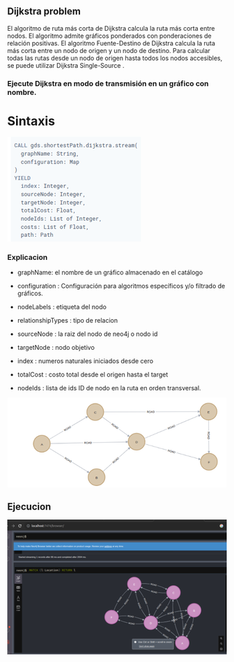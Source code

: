 ## Dijkstra problem

El algoritmo de ruta más corta de Dijkstra calcula la ruta más corta entre nodos. El algoritmo admite gráficos ponderados con ponderaciones de relación positivas. El algoritmo Fuente-Destino de Dijkstra calcula la ruta más corta entre un nodo de origen y un nodo de destino. Para calcular todas las rutas desde un nodo de origen hasta todos los nodos accesibles, se puede utilizar Dijkstra Single-Source .

### Ejecute Dijkstra en modo de transmisión en un gráfico con nombre.

# Sintaxis
  ![Alt text](./../../../images/sintaxis.png)


### Explicacion 
- graphName:  el nombre de un gráfico almacenado en el catálogo
- configuration : Configuración para algoritmos específicos y/o filtrado de gráficos.
- nodeLabels : etiqueta del nodo
- relationshipTypes : tipo de relacion
- sourceNode : la raiz del nodo de neo4j o nodo id
- targetNode : nodo objetivo

- index : numeros naturales iniciados desde cero
- totalCost : costo total desde el origen hasta el target
- nodeIds :  lista de ids ID de nodo en la ruta en orden transversal.

![Alt text](./../../../images/image.png)




## Ejecucion

![Alt text](dijkstra.png)